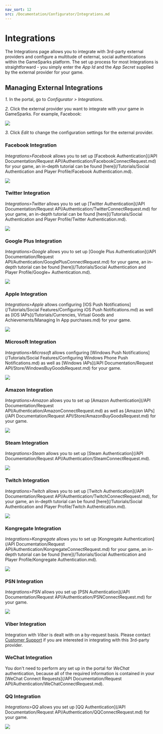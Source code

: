 ```yaml
---
nav_sort: 12
src: /Documentation/Configurator/Integrations.md
---
```


# Integrations

The Integrations page allows you to integrate with 3rd-party external providers and configure a multitude of external, social authentications within the GameSparks platform. The set up process for most Integrations is straightforward - you simply enter the *App Id* and the *App Secret* supplied by the external provider for your game.

## Managing External Integrations

*1.* In the portal, go to *Configurator > Integrations*.

*2.* Click the external provider you want to integrate with your game in GameSparks. For example, Facebook:

![](img/Integrations/12.png)

*3.* Click *Edit* to change the configuration settings for the external provider.

### Facebook Integration

*Integrations>Facebook* allows you to set up [Facebook Authentication](/API Documentation/Request API/Authentication/FacebookConnectRequest.md) for your game, an in-depth tutorial can be found [here](/Tutorials/Social Authentication and Player Profile/Facebook Authentication.md).

![](img/Integrations/13.png)

### Twitter Integration

*Integrations>Twitter* allows you to set up [Twitter Authentication](/API Documentation/Request API/Authentication/TwitterConnectRequest.md) for your game, an in-depth tutorial can be found [here](/Tutorials/Social Authentication and Player Profile/Twitter Authentication.md).

![](img/Integrations/14.png)

### Google Plus Integration

*Integrations>Google* allows you to set up [Google Plus Authentication](/API Documentation/Request API/Authentication/GooglePlusConnectRequest.md) for your game, an in-depth tutorial can be found [here](/Tutorials/Social Authentication and Player Profile/Google+ Authentication.md).

![](img/Integrations/24.png)

### Apple Integration

*Integrations>Apple* allows configuring [IOS Push Notifications](/Tutorials/Social Features/Configuring iOS Push Notifications.md) as well as [IOS IAPs](/Tutorials/Currencies, Virtual Goods and Achievements/Managing In App purchases.md) for your game.

![](img/Integrations/16.png)

### Microsoft Integration

*Integrations>Microsoft* allows configuring [Windows Push Notifications](/Tutorials/Social Features/Configuring Windows Phone Push Notifications.md) as well as [Windows IAPs](/API Documentation/Request API/Store/WindowsBuyGoodsRequest.md) for your game.

![](img/Integrations/17.png)

### Amazon Integration

*Integrations>Amazon* allows you to set up [Amazon Authentication](/API Documentation/Request API/Authentication/AmazonConnectRequest.md) as well as [Amazon IAPs](/API Documentation/Request API/Store/AmazonBuyGoodsRequest.md) for your game.

![](img/Integrations/18.png)

### Steam Integration

*Integrations>Steam* allows you to set up [Steam Authentication](/API Documentation/Request API/Authentication/SteamConnectRequest.md).

![](img/Integrations/19.png)

### Twitch Integration

*Integrations>Twitch* allows you to set up [Twitch Authentication](/API Documentation/Request API/Authentication/TwitchConnectRequest.md), for your game, an in-depth tutorial can be found [here](/Tutorials/Social Authentication and Player Profile/Twitch Authentication.md).

![](img/Integrations/20.png)

### Kongregate Integration

*Integrations>Kongregate* allows you to set up [Kongregate Authentication](/API Documentation/Request API/Authentication/KongregateConnectRequest.md) for your game, an in-depth tutorial can be found [here](/Tutorials/Social Authentication and Player Profile/Kongregate Authentication.md).

![](img/Integrations/21.png)

### PSN Integration

*Integrations>PSN* allows you set up [PSN Authentication](/API Documentation/Request API/Authentication/PSNConnectRequest.md) for your game.

![](img/Integrations/22.png)

### Viber Integration

Integration with *Viber* is dealt with on a by-request basis. Please contact [Customer Support](https://support.gamesparks.net/support/home) if you are interested in integrating with this 3rd-party provider.

### WeChat Integration

You don't need to perform any set up in the portal for *WeChat* authentication, because all of the required information is contained in your [WeChat Connect Requests](/API Documentation/Request API/Authentication/WeChatConnectRequest.md).

### QQ Integration

*Integrations>QQ* allows you set up [QQ Authentication](/API Documentation/Request API/Authentication/QQConnectRequest.md) for your game.

![](img/Integrations/23.png)
